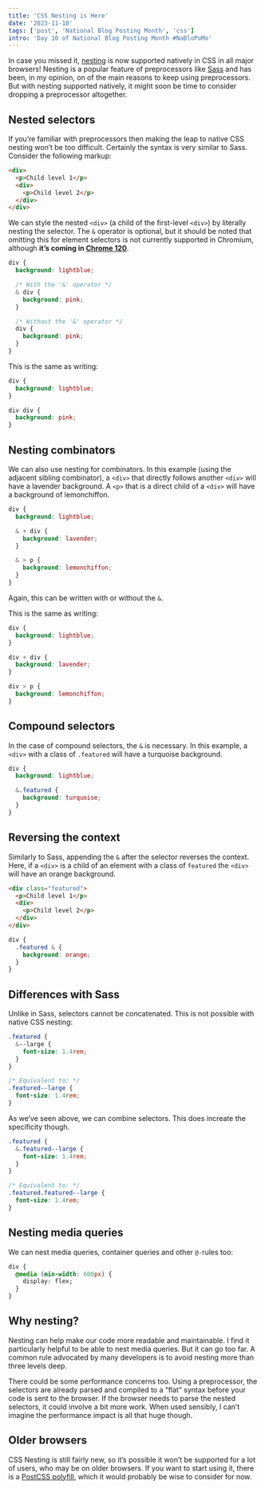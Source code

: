 ```yaml
---
title: 'CSS Nesting is Here'
date: '2023-11-10'
tags: ['post', 'National Blog Posting Month', 'css']
intro: 'Day 10 of National Blog Posting Month #NaBloPoMo'
---
```


In case you missed it, [nesting](https://www.w3.org/TR/css-nesting-1/) is now supported natively in CSS in all major browsers! Nesting is a popular feature of preprocessors like [Sass](https://sass-lang.com/) and has been, in my opinion, on of the main reasons to keep using preprocessors. But with nesting supported natively, it might soon be time to consider dropping a preprocessor altogether.

## Nested selectors

If you’re familiar with preprocessors then making the leap to native CSS nesting won’t be too difficult. Certainly the syntax is very similar to Sass. Consider the following markup:

```html
<div>
  <p>Child level 1</p>
  <div>
    <p>Child level 2</p>
  </div>
</div>
```

We can style the nested `<div>` (a child of the first-level `<div>`) by literally nesting the selector. The `&` operator is optional, but it should be noted that omitting this for element selectors is not currently supported in Chromium, although **it’s coming in [Chrome 120](https://developer.chrome.com/blog/css-nesting-relaxed-syntax-update)**.

```css
div {
  background: lightblue;

  /* With the '&' operator */
  & div {
    background: pink;
  }

  /* Without the '&' operator */
  div {
    background: pink;
  }
}
```

This is the same as writing:

```css
div {
  background: lightblue;
}

div div {
  background: pink;
}
```

## Nesting combinators

We can also use nesting for combinators. In this example (using the adjacent sibling combinator), a `<div>` that directly follows another `<div>` will have a lavender background. A `<p>` that is a direct child of a `<div>` will have a background of lemonchiffon.

```css
div {
  background: lightblue;

  & + div {
    background: lavender;
  }

  & > p {
    background: lemonchiffon;
  }
}
```

Again, this can be written with or without the `&`.

This is the same as writing:

```css
div {
  background: lightblue;
}

div + div {
  background: lavender;
}

div > p {
  background: lemonchiffon;
}
```

## Compound selectors

In the case of compound selectors, the `&` is necessary. In this example, a `<div>` with a class of `.featured` will have a turquoise background.

```css
div {
  background: lightblue;

  &.featured {
    background: turquoise;
  }
}
```

## Reversing the context

Similarly to Sass, appending the `&` after the selector reverses the context. Here, if a `<div>` is a child of an element with a class of `featured` the `<div>` will have an orange background.

```html
<div class="featured">
  <p>Child level 1</p>
  <div>
    <p>Child level 2</p>
  </div>
</div>
```

```css
div {
  .featured & {
    background: orange;
  }
}
```

## Differences with Sass

Unlike in Sass, selectors cannot be concatenated. This is not possible with native CSS nesting:

```css
.featured {
  &--large {
    font-size: 1.4rem;
  }
}

/* Equivalent to: */
.featured--large {
  font-size: 1.4rem;
}
```

As we’ve seen above, we can combine selectors. This does increate the specificity though.

```css
.featured {
  &.featured--large {
    font-size: 1.4rem;
  }
}

/* Equivalent to: */
.featured.featured--large {
  font-size: 1.4rem;
}
```

## Nesting media queries

We can nest media queries, container queries and other `@-`rules too:

```css
div {
  @media (min-width: 600px) {
    display: flex;
  }
}
```

## Why nesting?

Nesting can help make our code more readable and maintainable. I find it particularly helpful to be able to nest media queries. But it can go too far. A common rule advocated by many developers is to avoid nesting more than three levels deep.

There could be some performance concerns too. Using a preprocessor, the selectors are already parsed and compiled to a “flat” syntax before your code is sent to the browser. If the browser needs to parse the nested selectors, it could involve a bit more work. When used sensibly, I can’t imagine the performance impact is all that huge though.

## Older browsers

CSS Nesting is still fairly new, so it’s possible it won’t be supported for a lot of users, who may be on older browsers. If you want to start using it, there is a [PostCSS polyfill](https://github.com/csstools/postcss-plugins/tree/main/plugins/postcss-nesting), which it would probably be wise to consider for now.
